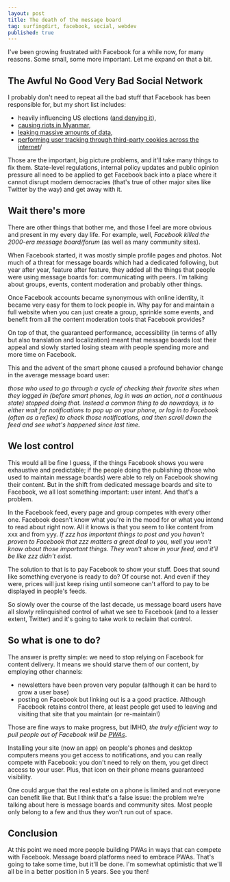 ```yaml
---
layout: post
title: The death of the message board
tag: surfingdirt, facebook, social, webdev
published: true
---
```


I've been growing frustrated with Facebook for a while now, for many reasons. Some small, some more important. Let me
expand on that a bit.

## The Awful No Good Very Bad Social Network

I probably don't need to repeat all the bad stuff that Facebook has been responsible for, but my short list includes:
* heavily influencing US elections ([and denying it](https://www.nytimes.com/2018/11/14/technology/facebook-data-russia-election-racism.html)),
* [causing riots in Myanmar](https://www.wired.com/story/how-facebooks-rise-fueled-chaos-and-confusion-in-myanmar/),
* [leaking massive amounts of data](https://www.theguardian.com/news/2018/mar/17/cambridge-analytica-facebook-influence-us-election),
* [performing user tracking through third-party cookies across the internet](https://twitter.com/eff/status/985693005796466688)/

Those are the important, big picture problems, and it'll take many things to fix them. State-level regulations, internal
policy updates and public opinion pressure all need to be applied to get Facebook back into a place where it cannot
disrupt modern democracies (that's true of other major sites like Twitter by the way) and get away with it.

## Wait there's more

There are other things that bother me, and those I feel are more obvious and present in my every day life. For example,
well, *Facebook killed the 2000-era message board/forum* (as well as many community sites).

When Facebook started, it was mostly simple profile pages and photos. Not much of a threat for message boards which had
a dedicated following, but year after year, feature after feature, they added all the things that people were using
message boards for: communicating with peers. I'm talking about groups, events, content moderation and probably other
things.

Once Facebook accounts became synonymous with online identity, it became very easy for them to lock people in. Why
pay for and maintain a full website when you can just create a group, sprinkle some events, and benefit from all the
content moderation tools that Facebook provides?

On top of that, the guaranteed performance, accessibility (in terms of a11y but also translation and localization) meant
that message boards lost their appeal and slowly started losing steam with people spending more and more time on
Facebook.

This and the advent of the smart phone caused a profound behavior change in the average message board user:

*those who
used to go through a cycle of checking their favorite sites when they logged in (before smart phones, log in was an
action, not a continuous state) stopped doing that. Instead a common thing to do nowadays, is to either wait for
notifications to pop up on your phone, or log in to Facebook (often as a reflex) to check those notifications, and then
scroll down the feed and see what's happened since last time.*

## We lost control

This would all be fine I guess, if the things Facebook shows you were exhaustive and predictable; if the people doing
the publishing (those who used to maintain message boards) were able to rely on Facebook showing their content. But in
the shift from dedicated message boards and site to Facebook, we all lost something important: user intent. And that's a
problem.

In the Facebook feed, every page and group competes with every other one. Facebook doesn't know what you're in the mood
for or what you intend to read about right now. All it knows is that you seem to like content from xxx and from yyy. *If
zzz has important things to post and you haven't proven to Facebook that zzz matters a great deal to you, well you won't
know about those important things. They won't show in your feed, and it'll be like zzz didn't exist.*

The solution to that is to pay Facebook to show your stuff. Does that sound like something everyone is ready to do? Of
course not. And even if they were, prices will just keep rising until someone can't afford to pay to be displayed in
people's feeds.

So slowly over the course of the last decade, us message board users have all slowly relinquished control of what we see
to Facebook (and to a lesser extent, Twitter) and it's going to take work to reclaim that control.

## So what is one to do?

The answer is pretty simple: we need to stop relying on Facebook for content delivery. It means we should starve them of
our content, by employing other channels:
* newsletters have been proven very popular (although it can be hard to grow a user base)
* posting on Facebook but linking out is a a good practice. Although Facebook retains control there, at least people get
used to leaving and visiting that site that you maintain (or re-maintain!)

Those are fine ways to make progress, but IMHO, *the truly efficient way to pull people out of Facebook will be
[PWAs](https://developers.google.com/web/progressive-web-apps/)*.

Installing your site (now an app) on people's phones and desktop computers means you get access to notifications, and
you can really compete with Facebook: you don't need to rely on them, you get direct access to your user. Plus, that
icon on their phone means guaranteed visibility. 

One could argue that the real estate on a phone is limited and not everyone can benefit like that. But I think that's a
false issue: the problem we're talking about here is message boards and community sites. Most people only belong to a
few and thus they won't run out of space.

## Conclusion

At this point we need more people building PWAs in ways that can compete with Facebook. Message board platforms need
to embrace PWAs. That's going to take some time, but it'll be done. I'm somewhat optimistic that we'll all be in a
better position in 5 years. See you then!